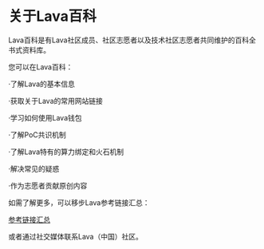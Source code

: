 # 关于Lava百科

Lava百科是有Lava社区成员、社区志愿者以及技术社区志愿者共同维护的百科全书式资料库。



您可以在Lava百科：

·了解Lava的基本信息

·获取关于Lava的常用网站链接

·学习如何使用Lava钱包

·了解PoC共识机制

·了解Lava特有的算力绑定和火石机制

·解决常见的疑惑

·作为志愿者贡献原创内容



如需了解更多，可以移步Lava参考链接汇总：

[参考链接汇总](about-links.md)

或者通过社交媒体联系Lava（中国）社区。


